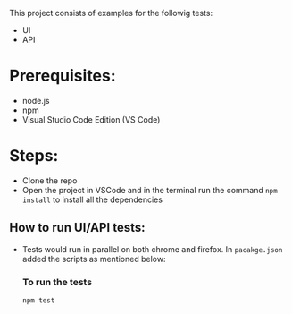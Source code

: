 This project consists of examples for the followig tests:
- UI
- API

# Prerequisites:
- node.js
- npm
- Visual Studio Code Edition (VS Code)

# Steps:
- Clone the repo 
- Open the project in VSCode and in the terminal run the command `npm install` to install all the dependencies

## How to run UI/API tests:
- Tests would run in parallel on both chrome and firefox. In `pacakge.json` added the scripts as mentioned below:
    ### To run the tests
    `npm test`
